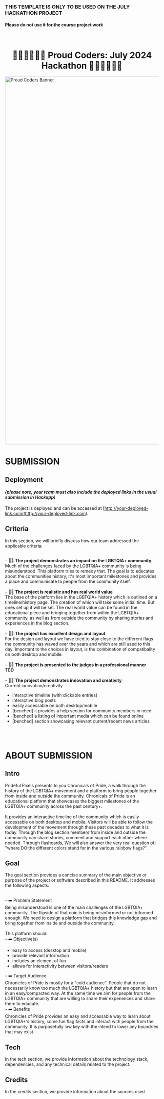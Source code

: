 <h3>THIS TEMPLATE IS ONLY TO BE USED ON THE JULY HACKATHON PROJECT</h3>
<h4>Please do not use it for the course project work</h4>
<br>
<h1 align="center"><strong>🏳️‍🌈🏳️‍🌈🏳️‍🌈 Proud Coders: July 2024 Hackathon 🏳️‍🌈🏳️‍🌈🏳️‍🌈</strong>

</h1>

<img src="https://res.cloudinary.com/djdefbnij/image/upload/v1718956326/Untitled_design_1_rlpfyv.png" alt="Proud Coders Banner" width="1200"/>

# SUBMISSION

## Deployment

#### _(please note, your team must also include the deployed links in the usual submission in Hackapp)_

The project is deployed and can be accessed at [http://your-deployed-link.com](http://your-deployed-link.com).

## Criteria

In this section, we will briefly discuss how our team addressed the applicable criteria:

 <br>
- 🏳️‍🌈 <strong>The project demonstrates an impact on the LGBTQIA+ community</strong> <br>
Much of the challenges faced by the LGBTQIA+ community is being misunderstood. This platform tries to remedy that. The goal is to educates about the communities history, it's most important milestones and provides a place and communicate to people from the community itself. 
 <br>
 <br>
- 🏳️‍🌈 <strong>The project is realistic and has real world value</strong> <br>
The base of the platform lies in the LGBTQIA+ history which is outlined on a timeline/history page. The creation of which will take some initial time. But ones set up it will be set. The real world value can be found in the educational piece and bringing together from within the LGBTQIA+ community, as well as from outside the community by sharing stories and experiences in the blog section.
 <br>
 <br>
- 🏳️‍🌈 <strong>The project has excellent design and layout</strong> <br>
For the design and layout we have tried to stay close to the different flags the community has waved over the years and which are still used to this day. Important to the choices in layout, is the combination of compatibality on both desktop and mobile.
 <br>
 <br>
- 🏳️‍🌈 <strong>The project is presented to the judges in a professional manner</strong> <br>
TBD
 <br>
 <br>
- 🏳️‍🌈 <strong>The project demonstrates innovation and creativity</strong> <br>
Current innovation/creativity</li>
<ul>
<li>interactive timeline (with clickable entries)</li>
<li>interactive blog posts</li>
<li>easily accessable on both desktop/mobile</li>
<li>[benched] it provides a help section for community members in need</li>
<li>[benched] a listing of important media which can be found online</li>
<li>[benched] section showcasing relevant current/recent news articles</li>
</ul>

 <br>
 <br>

# ABOUT SUBMISSION

## Intro

Prideful Pixels presents to you Chronicals of Pride, a walk through the history of the LGBTQIA+ movement and a platform to bring people together from inside and outside the community. Chronicals of Pride is an educational platform that showcases the biggest milestones of the LGBTQIA+ community across the past century+.<br>
<br>
It provides an interactive timeline of the community which is easily accessable on both desktop and mobile. Visitors will be able to follow the development of the movement through these past decades to what it is today. Through the blog section members from inside and outside the community can share stories, comment and support each other where needed. Through flashcards, We will also answer the very real question of: "where DO the different colors stand for in the various rainbow flags?".

## Goal

The goal section provides a concise summary of the main objective or purpose of the project or software described in this README. It addresses the following aspects:

<br>
- ➡️ Problem Statement<br>
Being misunderstood is one of the main challenges of the LGBTQIA+ community. The flipside of that coin is being misinformed or not informed enough. We need to design a platform that bridges this knowledge gap and bring together from inside and outside the community.<br>
<br>
This platform should:

<br>
- ➡️ Objective(s)<br>
  <ul>
  <li>easy to access (desktop and mobile)</li>
  <li>provide relevant information</li>
  <li>includes an element of fun</li>
  <li>allows for interactivity between visitors/readers</li>
  </ul> 
- ➡️ Target Audience<br>
Chronicles of Pride is mostly for a "cold audience". People that do not necessarily know too much the LGBTQIA+ history but that are open to learn in an easy/compacted way. At the same time we aim for people from the LGBTQIA+ community that are willing to share their experiences and share them to educate.

<br>
- ➡️ Benefits<br>
Chronicles of Pride provides an easy and accessable way to learn about LGBTQIA+'s history, some fun flag facts and interact with people from the community. It is purposefully low key with the intend to lower any boundries that may exist.

<br>

## Tech

In the tech section, we provide information about the technology stack, dependencies, and any technical details related to the project.

## Credits

In the credits section, we provide information about the sources used